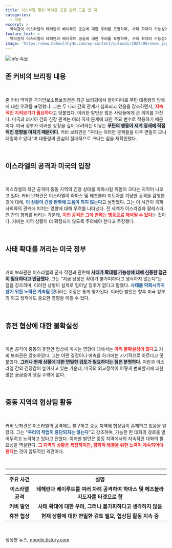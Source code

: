 ```yaml
---
title: 이스라엘 행위 백악관 긴장 완화 도움 안 돼
categories:
  - 국방
excerpt: >
  백악관이 이스라엘의 테헤란과 베이루트 공습에 대한 우려를 표명하며, 사태 확대의 가능성에 경고하고 있습니다. 존 커비 보좌관은 상황을 면밀히 관찰 중이라고 강조하며 협상팀이 여전히 활동하고 있음을 밝혔습니다.
feature_text: >
  백악관이 이스라엘의 테헤란과 베이루트 공습에 대한 우려를 표명하며, 사태 확대의 가능성에 경고하고 있습니다. 존 커비 보좌관은 상황을 면밀히 관찰 중이라고 강조하며 협상팀이 여전히 활동하고 있음을 밝혔습니다.
image: 'https://www.behealthy4u.com/wp-content/uploads/2024/06/news.jpg'
---
```


<p><img src="https://www.behealthy4u.com/wp-content/uploads/2024/06/news.jpg" alt="info 속보" /></p>

<h2 data-ke-size="size26">존 커비의 브리핑 내용</h2>

<p data-ke-size="size16">&nbsp;</p>

<p data-ke-size="size16">존 커비 백악관 국가안보소통보좌관은 최근 브리핑에서 블라디미르 푸틴 대통령의 방북에 대한 우려를 표명했다. 그는 두 나라 간의 관계가 심화되고 있음을 강조하면서, <b><span style="color: #ee2323;">지속적인 지켜보기가 필요하다</span></b>고 덧붙였다. 이러한 발언은 많은 사람들에게 큰 의미를 가진다. 미국과 러시아 간의 긴장 관계는 여러 국제 문제에 대한 주요 변수로 작용하기 때문이다. 미국 정부가 이러한 상황을 깊이 우려하는 이유는 <b><span style="background-color: #21538527;">푸틴의 행동이 세계 정세에 직접적인 영향을 미치기 때문이다</span></b>. 커비 보좌관은 "우리는 이러한 문제들을 아주 면밀히 모니터링하고 있다"며 대통령의 관심이 절대적으로 크다는 점을 재확인했다.</p>

<p data-ke-size="size16">&nbsp;</p>

<h2 data-ke-size="size26">이스라엘의 공격과 미국의 입장</h2>

<p data-ke-size="size16">&nbsp;</p>

<p data-ke-size="size16">이스라엘의 최근 공격이 중동 지역의 긴장 상태를 악화시킬 위험이 크다는 지적이 나오고 있다. 커비 보좌관은 이스라엘이 하마스 및 헤즈볼라 지도자를 겨냥한 공격을 감행한 것에 대해, <b><span style="color: #1a5490;">이 상황이 긴장 완화에 도움이 되지 않는다</span></b>고 설명했다. 그는 이 사건이 국제 사회와의 관계에 미치는 영향에 대해 우려를 나타냈다. 전 세계가 이스라엘과 팔레스타인 간의 평화를 바라는 가운데, <b><span style="color: #ee2323;">이번 공격은 그에 반하는 행동으로 해석될 수 있다</span></b>는 것이다. 커비는 지역 상황이 더 확장되지 않도록 주의해야 한다고 주장했다.</p>

<p data-ke-size="size16">&nbsp;</p>

<h2 data-ke-size="size26">사태 확대를 꺼리는 미국 정부</h2>

<p data-ke-size="size16">&nbsp;</p>

<p data-ke-size="size16">커비 보좌관은 이스라엘의 군사 작전과 관련해 <b><span style="background-color: #21538527;">사태가 확대될 가능성에 대해 신중한 접근이 필요하다고 언급했다</span></b>. 그는 "지금 당장은 확대가 불가피하다고 생각하지 않는다"는 점을 강조하며, 이러한 상황이 실제로 일어날 징후가 없다고 말했다. <b><span style="color: #1a5490;">사태를 악화시키지 않기 위한 노력은 계속될 것</span></b>이라는 주장은 좋게 평가된다. 이러한 발언은 향후 미국 정부의 외교 정책에도 중요한 영향을 미칠 수 있다.</p>

<p data-ke-size="size16">&nbsp;</p>

<h2 data-ke-size="size26">휴전 협상에 대한 불확실성</h2>

<p data-ke-size="size16">&nbsp;</p>

<p data-ke-size="size16">이번 공격이 중동의 휴전안 협상에 미치는 영향에 대해서는 <b><span style="color: #ee2323;">아직 불확실성이 많다</span></b>고 커비 보좌관은 강조하였다. 그는 어떤 결정이나 예측을 하기에는 시기적으로 이르다고 덧붙였다. <b><span style="background-color: #21538527;">그러나 현재 상황에 대한 면밀한 검토가 필요하다는 점은 분명하다</span></b>. 이란과 이스라엘 간의 긴장감이 높아지고 있는 가운데, 미국의 외교정책이 어떻게 변화할지에 대한 많은 궁금증이 생길 수밖에 없다.</p>

<p data-ke-size="size16">&nbsp;</p>

<h2 data-ke-size="size26">중동 지역의 협상팀 활동</h2>

<p data-ke-size="size16">&nbsp;</p>

<p data-ke-size="size16">커비 보좌관은 이스라엘의 공격에도 불구하고 중동 지역에 협상팀이 존재하고 있음을 알렸다. 그는 "<b><span style="color: #1a5490;">우리의 작업이 중단되지는 않는다</span></b>"고 강조하며, 가능한 한 대화의 경로를 열어두려고 노력하고 있다고 전했다. 이러한 발언은 중동 지역에서의 지속적인 대화의 필요성을 역설한다. <b><span style="color: #ee2323;">그 지역의 상황은 복잡하지만, 평화적 해결을 위한 노력이 계속되어야 한다</span></b>는 것이 압도적인 의견이다.</p>

<p data-ke-size="size16">&nbsp;</p>

<hr />

<table style="width: 100%; text-align: left;">
    <tr>
        <td style="text-align: center; height: 17px;"><b>주요 사건</b></td>
        <td style="text-align: center; height: 17px;"><b>설명</b></td>
    </tr>
    <tr>
        <td style="text-align: center; height: 17px;"><b>이스라엘 공격</b></td>
        <td style="text-align: center; height: 17px;"><b>테헤란과 베이루트를 여러 차례 공격하여 하마스 및 헤즈볼라 지도자를 타겟으로 함</b></td>
    </tr>
    <tr>
        <td style="text-align: center; height: 17px;"><b>커비 발언</b></td>
        <td style="text-align: center; height: 17px;"><b>사태 확대에 대한 우려, 그러나 불가피하다고 생각하지 않음</b></td>
    </tr>
    <tr>
        <td style="text-align: center; height: 17px;"><b>휴전 협상</b></td>
        <td style="text-align: center; height: 17px;"><b>현재 상황에 대한 면밀한 검토 필요, 협상팀 활동 지속 중</b></td>
    </tr>
</table>

<p data-ke-size="size16">&nbsp;</p>
생생한 뉴스, <a href="https://qoogle.tistory.com" rel="dofollow">qoogle.tistory.com</a>


